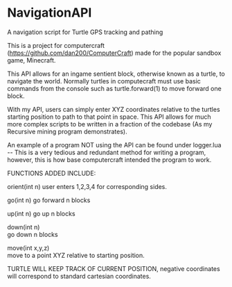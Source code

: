 # NavigationAPI
A navigation script for Turtle GPS tracking and pathing

This is a project for computercraft (https://github.com/dan200/ComputerCraft) made for the popular sandbox game, Minecraft.

This API allows for an ingame sentient block, otherwise known as a turtle, to navigate the world.
Normally turtles in computecraft must use basic commands from the console such as turtle.forward(1) to move forward one block.

With my API, users can simply enter XYZ coordinates relative to the turtles starting position to path to that point in space.
This API allows for much more complex scripts to be written in a fraction of the codebase 
(As my Recursive mining program demonstrates).

An example of a program NOT using the API can be found under logger.lua -- This is a very tedious and redundant method for writing a program, however, this is how base computercraft intended the program to work.





FUNCTIONS ADDED INCLUDE:

orient(int n)
user enters 1,2,3,4 for corresponding sides.

go(int n)
go forward n blocks

up(int n)
go up n blocks

down(int n)         
go down n blocks

move(int x,y,z)     
move to a point XYZ relative to starting position.


TURTLE WILL KEEP TRACK OF CURRENT POSITION, negative coordinates will correspond to standard cartesian coordinates.
